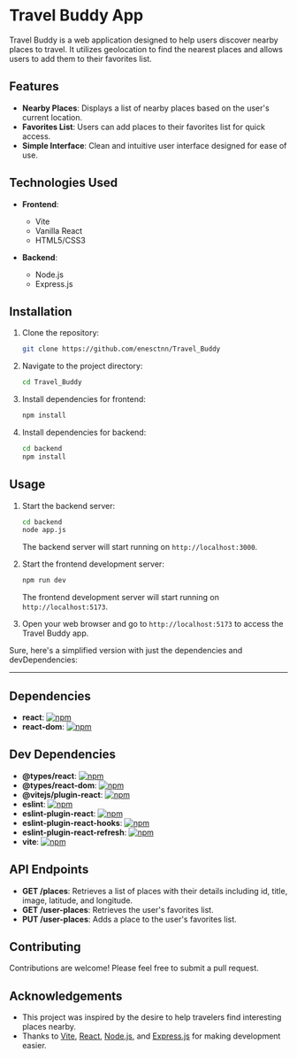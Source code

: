 # Travel Buddy App

Travel Buddy is a web application designed to help users discover nearby places to travel. It utilizes geolocation to find the nearest places and allows users to add them to their favorites list.

## Features

- **Nearby Places**: Displays a list of nearby places based on the user's current location.
- **Favorites List**: Users can add places to their favorites list for quick access.
- **Simple Interface**: Clean and intuitive user interface designed for ease of use.

## Technologies Used

- **Frontend**:

  - Vite
  - Vanilla React
  - HTML5/CSS3

- **Backend**:
  - Node.js
  - Express.js

## Installation

1. Clone the repository:

   ```bash
   git clone https://github.com/enesctnn/Travel_Buddy
   ```

2. Navigate to the project directory:

   ```bash
   cd Travel_Buddy
   ```

3. Install dependencies for frontend:

   ```bash
   npm install
   ```

4. Install dependencies for backend:

   ```bash
   cd backend
   npm install
   ```

## Usage

1. Start the backend server:

   ```bash
   cd backend
   node app.js
   ```

   The backend server will start running on `http://localhost:3000`.

2. Start the frontend development server:

   ```bash
   npm run dev
   ```

   The frontend development server will start running on `http://localhost:5173`.

3. Open your web browser and go to `http://localhost:5173` to access the Travel Buddy app.

Sure, here's a simplified version with just the dependencies and devDependencies:

---

## Dependencies

- **react**: [![npm](https://img.shields.io/npm/v/react)](https://www.npmjs.com/package/react)
- **react-dom**: [![npm](https://img.shields.io/npm/v/react-dom)](https://www.npmjs.com/package/react-dom)

## Dev Dependencies

- **@types/react**: [![npm](https://img.shields.io/npm/v/@types/react)](https://www.npmjs.com/package/@types/react)
- **@types/react-dom**: [![npm](https://img.shields.io/npm/v/@types/react-dom)](https://www.npmjs.com/package/@types/react-dom)
- **@vitejs/plugin-react**: [![npm](https://img.shields.io/npm/v/@vitejs/plugin-react)](https://www.npmjs.com/package/@vitejs/plugin-react)
- **eslint**: [![npm](https://img.shields.io/npm/v/eslint)](https://www.npmjs.com/package/eslint)
- **eslint-plugin-react**: [![npm](https://img.shields.io/npm/v/eslint-plugin-react)](https://www.npmjs.com/package/eslint-plugin-react)
- **eslint-plugin-react-hooks**: [![npm](https://img.shields.io/npm/v/eslint-plugin-react-hooks)](https://www.npmjs.com/package/eslint-plugin-react-hooks)
- **eslint-plugin-react-refresh**: [![npm](https://img.shields.io/npm/v/eslint-plugin-react-refresh)](https://www.npmjs.com/package/eslint-plugin-react-refresh)
- **vite**: [![npm](https://img.shields.io/npm/v/vite)](https://www.npmjs.com/package/vite)

## API Endpoints

- **GET /places**: Retrieves a list of places with their details including id, title, image, latitude, and longitude.
- **GET /user-places**: Retrieves the user's favorites list.
- **PUT /user-places**: Adds a place to the user's favorites list.

## Contributing

Contributions are welcome! Please feel free to submit a pull request.

## Acknowledgements

- This project was inspired by the desire to help travelers find interesting places nearby.
- Thanks to [Vite](https://vitejs.dev/), [React](https://reactjs.org/), [Node.js](https://nodejs.org/), and [Express.js](https://expressjs.com/) for making development easier.
